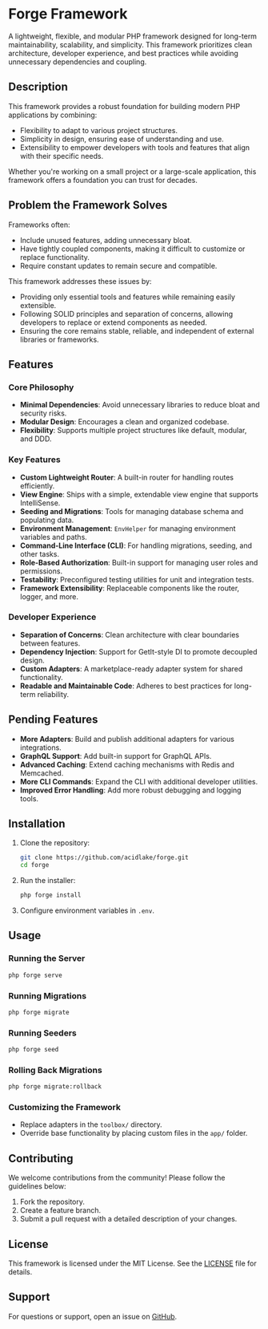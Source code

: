 # Forge Framework

A lightweight, flexible, and modular PHP framework designed for long-term maintainability, scalability, and simplicity. This framework prioritizes clean architecture, developer experience, and best practices while avoiding unnecessary dependencies and coupling.

## Description

This framework provides a robust foundation for building modern PHP applications by combining:
- Flexibility to adapt to various project structures.
- Simplicity in design, ensuring ease of understanding and use.
- Extensibility to empower developers with tools and features that align with their specific needs.

Whether you're working on a small project or a large-scale application, this framework offers a foundation you can trust for decades.

## Problem the Framework Solves

Frameworks often:
- Include unused features, adding unnecessary bloat.
- Have tightly coupled components, making it difficult to customize or replace functionality.
- Require constant updates to remain secure and compatible.

This framework addresses these issues by:
- Providing only essential tools and features while remaining easily extensible.
- Following SOLID principles and separation of concerns, allowing developers to replace or extend components as needed.
- Ensuring the core remains stable, reliable, and independent of external libraries or frameworks.

## Features

### Core Philosophy
- **Minimal Dependencies**: Avoid unnecessary libraries to reduce bloat and security risks.
- **Modular Design**: Encourages a clean and organized codebase.
- **Flexibility**: Supports multiple project structures like default, modular, and DDD.

### Key Features
- **Custom Lightweight Router**: A built-in router for handling routes efficiently.
- **View Engine**: Ships with a simple, extendable view engine that supports IntelliSense.
- **Seeding and Migrations**: Tools for managing database schema and populating data.
- **Environment Management**: `EnvHelper` for managing environment variables and paths.
- **Command-Line Interface (CLI)**: For handling migrations, seeding, and other tasks.
- **Role-Based Authorization**: Built-in support for managing user roles and permissions.
- **Testability**: Preconfigured testing utilities for unit and integration tests.
- **Framework Extensibility**: Replaceable components like the router, logger, and more.

### Developer Experience
- **Separation of Concerns**: Clean architecture with clear boundaries between features.
- **Dependency Injection**: Support for GetIt-style DI to promote decoupled design.
- **Custom Adapters**: A marketplace-ready adapter system for shared functionality.
- **Readable and Maintainable Code**: Adheres to best practices for long-term reliability.

## Pending Features

- **More Adapters**: Build and publish additional adapters for various integrations.
- **GraphQL Support**: Add built-in support for GraphQL APIs.
- **Advanced Caching**: Extend caching mechanisms with Redis and Memcached.
- **More CLI Commands**: Expand the CLI with additional developer utilities.
- **Improved Error Handling**: Add more robust debugging and logging tools.

## Installation

1. Clone the repository:
   ```bash
   git clone https://github.com/acidlake/forge.git
   cd forge
   ```
2. Run the installer:
   ```bash
   php forge install
   ```
3. Configure environment variables in `.env`.

## Usage

### Running the Server
```bash
php forge serve
```

### Running Migrations
```bash
php forge migrate
```

### Running Seeders
```bash
php forge seed
```

### Rolling Back Migrations
```bash
php forge migrate:rollback
```

### Customizing the Framework
- Replace adapters in the `toolbox/` directory.
- Override base functionality by placing custom files in the `app/` folder.

## Contributing

We welcome contributions from the community! Please follow the guidelines below:
1. Fork the repository.
2. Create a feature branch.
3. Submit a pull request with a detailed description of your changes.

## License

This framework is licensed under the MIT License. See the [LICENSE](LICENSE) file for details.

## Support

For questions or support, open an issue on [GitHub](https://github.com/acidlake/forge/issues).
